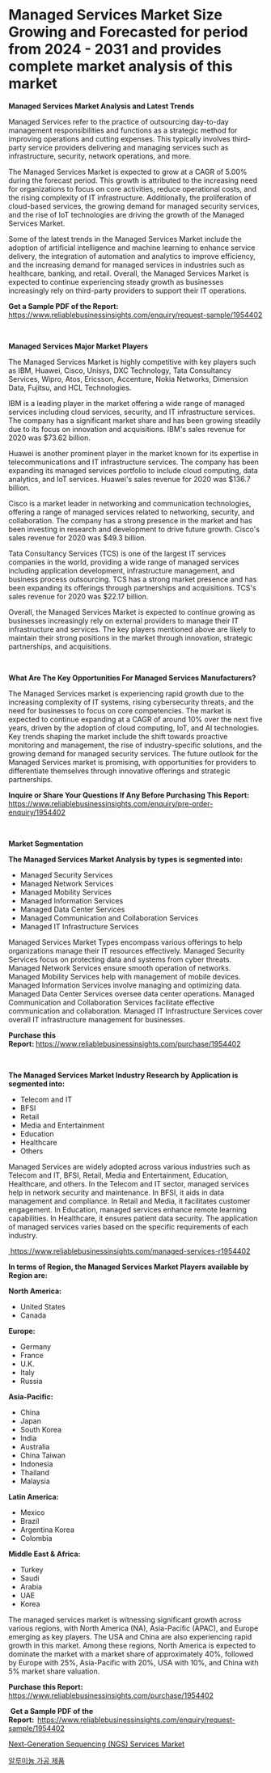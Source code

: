 <p><h1>Managed Services Market Size Growing and Forecasted for period from 2024 - 2031 and provides complete market analysis of this market</h1></p><p><strong>Managed Services Market Analysis and Latest Trends</strong></p>
<p><p>Managed Services refer to the practice of outsourcing day-to-day management responsibilities and functions as a strategic method for improving operations and cutting expenses. This typically involves third-party service providers delivering and managing services such as infrastructure, security, network operations, and more. </p><p>The Managed Services Market is expected to grow at a CAGR of 5.00% during the forecast period. This growth is attributed to the increasing need for organizations to focus on core activities, reduce operational costs, and the rising complexity of IT infrastructure. Additionally, the proliferation of cloud-based services, the growing demand for managed security services, and the rise of IoT technologies are driving the growth of the Managed Services Market.</p><p>Some of the latest trends in the Managed Services Market include the adoption of artificial intelligence and machine learning to enhance service delivery, the integration of automation and analytics to improve efficiency, and the increasing demand for managed services in industries such as healthcare, banking, and retail. Overall, the Managed Services Market is expected to continue experiencing steady growth as businesses increasingly rely on third-party providers to support their IT operations.</p></p>
<p><strong>Get a Sample PDF of the Report:&nbsp;</strong> <a href="https://www.reliablebusinessinsights.com/enquiry/request-sample/1954402">https://www.reliablebusinessinsights.com/enquiry/request-sample/1954402</a></p>
<p>&nbsp;</p>
<p><strong>Managed Services Major Market Players</strong></p>
<p><p>The Managed Services Market is highly competitive with key players such as IBM, Huawei, Cisco, Unisys, DXC Technology, Tata Consultancy Services, Wipro, Atos, Ericsson, Accenture, Nokia Networks, Dimension Data, Fujitsu, and HCL Technologies.</p><p>IBM is a leading player in the market offering a wide range of managed services including cloud services, security, and IT infrastructure services. The company has a significant market share and has been growing steadily due to its focus on innovation and acquisitions. IBM's sales revenue for 2020 was $73.62 billion.</p><p>Huawei is another prominent player in the market known for its expertise in telecommunications and IT infrastructure services. The company has been expanding its managed services portfolio to include cloud computing, data analytics, and IoT services. Huawei's sales revenue for 2020 was $136.7 billion.</p><p>Cisco is a market leader in networking and communication technologies, offering a range of managed services related to networking, security, and collaboration. The company has a strong presence in the market and has been investing in research and development to drive future growth. Cisco's sales revenue for 2020 was $49.3 billion.</p><p>Tata Consultancy Services (TCS) is one of the largest IT services companies in the world, providing a wide range of managed services including application development, infrastructure management, and business process outsourcing. TCS has a strong market presence and has been expanding its offerings through partnerships and acquisitions. TCS's sales revenue for 2020 was $22.17 billion.</p><p>Overall, the Managed Services Market is expected to continue growing as businesses increasingly rely on external providers to manage their IT infrastructure and services. The key players mentioned above are likely to maintain their strong positions in the market through innovation, strategic partnerships, and acquisitions.</p></p>
<p>&nbsp;</p>
<p><strong>What Are The Key Opportunities For Managed Services Manufacturers?</strong></p>
<p><p>The Managed Services market is experiencing rapid growth due to the increasing complexity of IT systems, rising cybersecurity threats, and the need for businesses to focus on core competencies. The market is expected to continue expanding at a CAGR of around 10% over the next five years, driven by the adoption of cloud computing, IoT, and AI technologies. Key trends shaping the market include the shift towards proactive monitoring and management, the rise of industry-specific solutions, and the growing demand for managed security services. The future outlook for the Managed Services market is promising, with opportunities for providers to differentiate themselves through innovative offerings and strategic partnerships.</p></p>
<p><strong>Inquire or Share Your Questions If Any Before Purchasing This Report:</strong> <a href="https://www.reliablebusinessinsights.com/enquiry/pre-order-enquiry/1954402">https://www.reliablebusinessinsights.com/enquiry/pre-order-enquiry/1954402</a></p>
<p>&nbsp;</p>
<p><strong>Market Segmentation</strong></p>
<p><strong>The Managed Services Market Analysis by types is segmented into:</strong></p>
<p><ul><li>Managed Security Services</li><li>Managed Network Services</li><li>Managed Mobility Services</li><li>Managed Information Services</li><li>Managed Data Center Services</li><li>Managed Communication and Collaboration Services</li><li>Managed IT Infrastructure Services</li></ul></p>
<p><p>Managed Services Market Types encompass various offerings to help organizations manage their IT resources effectively. Managed Security Services focus on protecting data and systems from cyber threats. Managed Network Services ensure smooth operation of networks. Managed Mobility Services help with management of mobile devices. Managed Information Services involve managing and optimizing data. Managed Data Center Services oversee data center operations. Managed Communication and Collaboration Services facilitate effective communication and collaboration. Managed IT Infrastructure Services cover overall IT infrastructure management for businesses.</p></p>
<p><strong>Purchase this Report:&nbsp;</strong><a href="https://www.reliablebusinessinsights.com/purchase/1954402">https://www.reliablebusinessinsights.com/purchase/1954402</a></p>
<p>&nbsp;</p>
<p><strong>The Managed Services Market Industry Research by Application is segmented into:</strong></p>
<p><ul><li>Telecom and IT</li><li>BFSI</li><li>Retail</li><li>Media and Entertainment</li><li>Education</li><li>Healthcare</li><li>Others</li></ul></p>
<p><p>Managed Services are widely adopted across various industries such as Telecom and IT, BFSI, Retail, Media and Entertainment, Education, Healthcare, and others. In the Telecom and IT sector, managed services help in network security and maintenance. In BFSI, it aids in data management and compliance. In Retail and Media, it facilitates customer engagement. In Education, managed services enhance remote learning capabilities. In Healthcare, it ensures patient data security. The application of managed services varies based on the specific requirements of each industry.</p></p>
<p><a href="https://www.reliablebusinessinsights.com/managed-services-r1954402">&nbsp;https://www.reliablebusinessinsights.com/managed-services-r1954402</a></p>
<p><strong>In terms of Region, the Managed Services Market Players available by Region are:</strong></p>
<p>
    <p> <strong> North America: </strong>
        <ul>
            <li>United States</li>
            <li>Canada</li>
        </ul>
        </p> 
    <p> <strong> Europe: </strong>
        <ul>
            <li>Germany</li>
            <li>France</li>
            <li>U.K.</li>
            <li>Italy</li>
            <li>Russia</li>
        </ul>
        </p> 
    <p> <strong> Asia-Pacific: </strong>
        <ul>
            <li>China</li>
            <li>Japan</li>
            <li>South Korea</li>
            <li>India</li>
            <li>Australia</li>
            <li>China Taiwan</li>
            <li>Indonesia</li>
            <li>Thailand</li>
            <li>Malaysia</li>
        </ul>
        </p> 
    <p> <strong> Latin America: </strong>
        <ul>
            <li>Mexico</li>
            <li>Brazil</li>
            <li>Argentina Korea</li>
            <li>Colombia</li>
        </ul>
        </p> 
    <p> <strong> Middle East & Africa: </strong>
        <ul>
            <li>Turkey</li>
            <li>Saudi</li>
            <li>Arabia</li>
            <li>UAE</li>
            <li>Korea</li>
        </ul>
    </p>
    </p>
<p><p>The managed services market is witnessing significant growth across various regions, with North America (NA), Asia-Pacific (APAC), and Europe emerging as key players. The USA and China are also experiencing rapid growth in this market. Among these regions, North America is expected to dominate the market with a market share of approximately 40%, followed by Europe with 25%, Asia-Pacific with 20%, USA with 10%, and China with 5% market share valuation.</p></p>
<p><strong>Purchase this Report: </strong><a href="https://www.reliablebusinessinsights.com/purchase/1954402">https://www.reliablebusinessinsights.com/purchase/1954402</a></p>
<p>&nbsp;<strong>Get a Sample PDF of the Report:&nbsp;&nbsp;</strong><a href="https://www.reliablebusinessinsights.com/enquiry/request-sample/1954402">https://www.reliablebusinessinsights.com/enquiry/request-sample/1954402</a></p>
<p><strong></strong></p>
<p><p><a href="https://github.com/claudianurdin/Market-Research-Report-List-2/blob/main/next-generation-sequencing-ngs-services-market.md">Next-Generation Sequencing (NGS) Services Market</a></p><p><a href="https://github.com/WilburKihn5676/Market-Research-Report-List-3/blob/main/562539485316.md">알루미늄 가공 제품</a></p></p>